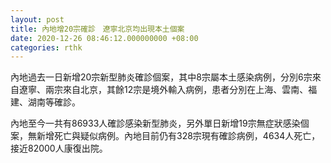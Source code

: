 ```yaml
---
layout: post
title: 內地增20宗確診　遼寧北京均出現本土個案
date: 2020-12-26 08:46:12.000000000 +08:00
categories: rthk
---
```


內地過去一日新增20宗新型肺炎確診個案，其中8宗屬本土感染病例，分別6宗來自遼寧、兩宗來自北京，其餘12宗是境外輸入病例，患者分別在上海、雲南、福建、湖南等確診。

內地至今一共有86933人確診感染新型肺炎，另外單日新增19宗無症狀感染個案，無新增死亡與疑似病例。內地目前仍有328宗現有確診病例，4634人死亡，接近82000人康復出院。
